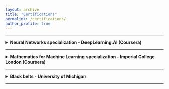 ```yaml
---
layout: archive
title: "Certifications"
permalink: /certifications/
author_profile: true
---
```


---
    
<details>
  <summary><strong>Neural Networks specialization - DeepLearning.AI (Coursera)</strong></summary>
  * Course 3: Structuring Machine Learning Projects <br><!---(December 2024.)--->
  * Course 2: Improving Deep Neural Networks: Hyperparameter Tuning, Regularization and Optimization <br><!---(December 2024.)--->
  * Course 1: Neural Networks and Deep Learning <br><!---(December 2024.)--->
</details>

----

<details>
  <summary><strong>Mathematics for Machine Learning specialization - Imperial College London (Coursera)</strong></summary>
  * Course 2: Multivariate Calculus <br><!---November 2023.--->
  * Course 3: PCA <br><!---(December 2023.)--->
</details>

----

<details>
  <summary><strong>Black belts - University of Michigan</strong></summary>
  * Lean Six Sigma (LSS) <br><!---November 2023.--->
  * Design for Six Sigma (DFSS) <br><!---(December 2023.)--->
</details>

----

